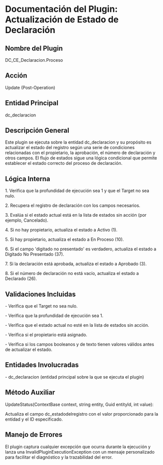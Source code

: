 # Documentación del Plugin: Actualización de Estado de Declaración

## Nombre del Plugin

DC_CE_Declaracion.Proceso

## Acción

Update (Post-Operation)

## Entidad Principal

dc_declaracion

## Descripción General

Este plugin se ejecuta sobre la entidad dc_declaracion y su propósito es
actualizar el estado del registro según una serie de condiciones
relacionadas con el propietario, la aprobación, el número de declaración
y otros campos. El flujo de estados sigue una lógica condicional que
permite establecer el estado correcto del proceso de declaración.

## Lógica Interna

1\. Verifica que la profundidad de ejecución sea 1 y que el Target no
sea nulo.

2\. Recupera el registro de declaración con los campos necesarios.

3\. Evalúa si el estado actual está en la lista de estados sin acción
(por ejemplo, Cancelado).

4\. Si no hay propietario, actualiza el estado a Activo (1).

5\. Si hay propietario, actualiza el estado a En Proceso (10).

6\. Si el campo \'digitado no presentado\' es verdadero, actualiza el
estado a Digitado No Presentado (37).

7\. Si la declaración está aprobada, actualiza el estado a Aprobado (3).

8\. Si el número de declaración no está vacío, actualiza el estado a
Declarado (26).

## Validaciones Incluidas

\- Verifica que el Target no sea nulo.

\- Verifica que la profundidad de ejecución sea 1.

\- Verifica que el estado actual no esté en la lista de estados sin
acción.

\- Verifica si el propietario está asignado.

\- Verifica si los campos booleanos y de texto tienen valores válidos
antes de actualizar el estado.

## Entidades Involucradas

\- dc_declaracion (entidad principal sobre la que se ejecuta el plugin)

## Método Auxiliar

UpdateStatus(ContextBase context, string entity, Guid entityId, int
value):

Actualiza el campo dc_estadodelregistro con el valor proporcionado para
la entidad y el ID especificado.

## Manejo de Errores

El plugin captura cualquier excepción que ocurra durante la ejecución y
lanza una InvalidPluginExecutionException con un mensaje personalizado
para facilitar el diagnóstico y la trazabilidad del error.
